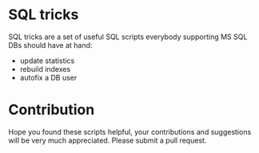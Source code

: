 # SQL tricks
SQL tricks are a set of useful SQL scripts everybody supporting MS SQL DBs should have at hand:
* update statistics
* rebuild indexes
* autofix a DB user

# Contribution
Hope you found these scripts helpful, your contributions and suggestions will be very much appreciated. Please submit a pull request.
